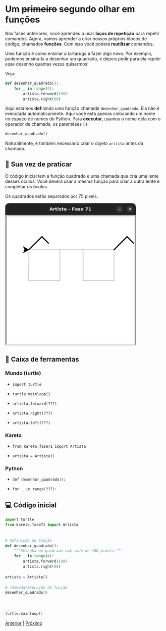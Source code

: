 # Um ~~primeiro~~ segundo olhar em funções

Nas fases anteriores, você aprendeu a usar **laços de repetição** para repetir comandos.
Agora, vamos aprender a criar nossos próprios blocos de código, chamados **funções**. Com isso você poderá **reutilizar** comandos.

Uma função é como ensinar a tartaruga a fazer algo novo.
Por exemplo, podemos ensiná-la a desenhar um quadrado, e depois pedir para ela repetir esse desenho quantas vezes quisermos!

Veja:

```python
def desenhar_quadrado():
    for _ in range(4):
        artista.forward(100)
        artista.right(90)
```

Aqui estamos **def**inindo uma função chamada `desenhar_quadrado`.
Ela não é executada automaticamente.
Aqui você está apenas colocando um nome no espaço de nomes do Python.
Para **executar**, usamos o nome dela com o operador de chamada, os parentêses **`()`**.

```python
desenhar_quadrado()
```

Naturalmente, é também necessário criar o objeto `artista` antes da chamada.


## 🐝 Sua vez de praticar

O código inicial tem a função quadrado e uma chamada que cria uma lente desses óculos.
Você deverá usar a mesma função para criar a outra lente e completar os óculos.

Os quadrados estão separados por 75 pixels.

![Óculos](cenario_71.png "Óculos")


## 🧰 Caixa de ferramentas

### Mundo (turtle)
- `import turtle`

- `turtle.mainloop()`

- `artista.forward(???)`

- `artista.right(???)`

- `artista.left(???)`

### Kareto
- `from kareto.fase71 import Artista`

- `artista = Artista()`

### Python
- `def desenhar_quadrado():`

- `for _ in range(???):`


## 💻 Código inicial

```python
import turtle
from kareto.fase71 import Artista


# definição da função
def desenhar_quadrado():
    """Desenha um quadrado com lado de 100 pixels."""
    for _ in range(4):
        artista.forward(100)
        artista.right(90)

artista = Artista()

# chamada/execução da função
desenhar_quadrado()



turtle.mainloop()
```

[Anterior](../../README.md) | [Próximo](../fase72/README.md)
